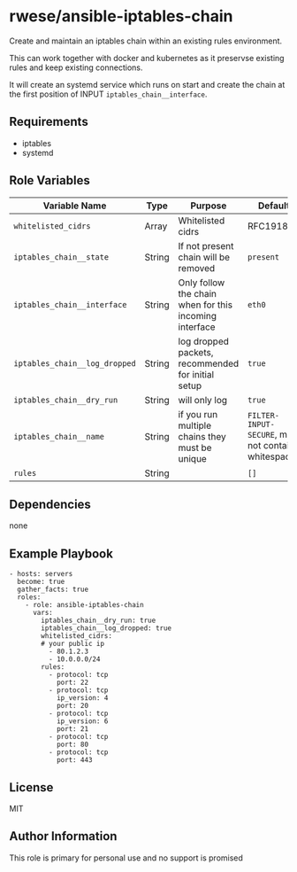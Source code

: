 # rwese/ansible-iptables-chain

Create and maintain an iptables chain within an existing rules environment.

This can work together with docker and kubernetes as it preservse existing
rules and keep existing connections.

It will create an systemd service which runs on start and create the chain at
the first position of INPUT `iptables_chain__interface`.

## Requirements

- iptables
- systemd

## Role Variables

| Variable Name                 | Type   | Purpose                                                | Default                                             | Required |
| ----------------------------- | ------ | ------------------------------------------------------ | --------------------------------------------------- | -------- |
| `whitelisted_cidrs`           | Array  | Whitelisted cidrs                                      | RFC1918                                             | Yes      |
| `iptables_chain__state`       | String | If not present chain will be removed                   | `present`                                           | Yes      |
| `iptables_chain__interface`   | String | Only follow the chain when for this incoming interface | `eth0`                                              | Yes      |
| `iptables_chain__log_dropped` | String | log dropped packets, recommended for initial setup     | `true`                                              | Yes      |
| `iptables_chain__dry_run`     | String | will only log                                          | `true`                                              | No       |
| `iptables_chain__name`        | String | if you run multiple chains they must be unique         | `FILTER-INPUT-SECURE`, must not contain whitespaces | Yes      |
| `rules`                       | String |                                                        | `[]`                                                | No       |

## Dependencies

none

## Example Playbook

    - hosts: servers
      become: true
      gather_facts: true
      roles:
        - role: ansible-iptables-chain
          vars:
            iptables_chain__dry_run: true
            iptables_chain__log_dropped: true
            whitelisted_cidrs:
            # your public ip
              - 80.1.2.3
              - 10.0.0.0/24
            rules:
              - protocol: tcp
                port: 22
              - protocol: tcp
                ip_version: 4
                port: 20
              - protocol: tcp
                ip_version: 6
                port: 21
              - protocol: tcp
                port: 80
              - protocol: tcp
                port: 443

## License

MIT

## Author Information

This role is primary for personal use and no support is promised
